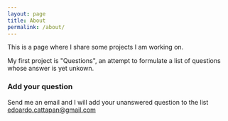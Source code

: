 ```yaml
---
layout: page
title: About
permalink: /about/
---
```


This is a page where I share some projects I am working on.

My first project is "Questions", an attempt to formulate a list of questions whose answer is yet unkown.


### Add your question

Send me an email and I will add your unanswered question to the list [edoardo.cattapan@gmail.com](mailto:edoardo.cattapan@gmail.com)

